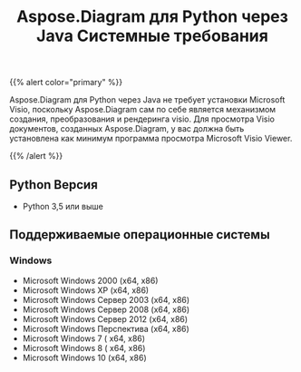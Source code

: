 ﻿---
title: Aspose.Diagram для Python через Java Системные требования
type: docs
weight: 30
url: /ru/java/aspose-diagram-for-python-via-java-system-requirements/
---
{{% alert color="primary" %}} 

Aspose.Diagram для Python через Java не требует установки Microsoft Visio, поскольку Aspose.Diagram сам по себе является механизмом создания, преобразования и рендеринга visio. Для просмотра Visio документов, созданных Aspose.Diagram, у вас должна быть установлена как минимум программа просмотра Microsoft Visio Viewer.

{{% /alert %}} 
## **Python Версия**
- Python 3,5 или выше
## **Поддерживаемые операционные системы**
### **Windows**
- Microsoft Windows 2000 (x64, x86)
- Microsoft Windows XP (x64, x86)
- Microsoft Windows Сервер 2003 (x64, x86)
- Microsoft Windows Сервер 2008 (x64, x86)
- Microsoft Windows Сервер 2012 (x64, x86)
- Microsoft Windows Перспектива (x64, x86)
- Microsoft Windows 7 ( х64, х86)
- Microsoft Windows 8 ( х64, х86)
- Microsoft Windows 10 (х64, х86)
